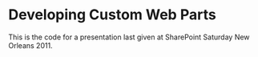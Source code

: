 # Developing Custom Web Parts
This is the code for a presentation last given at SharePoint Saturday New Orleans 2011.
